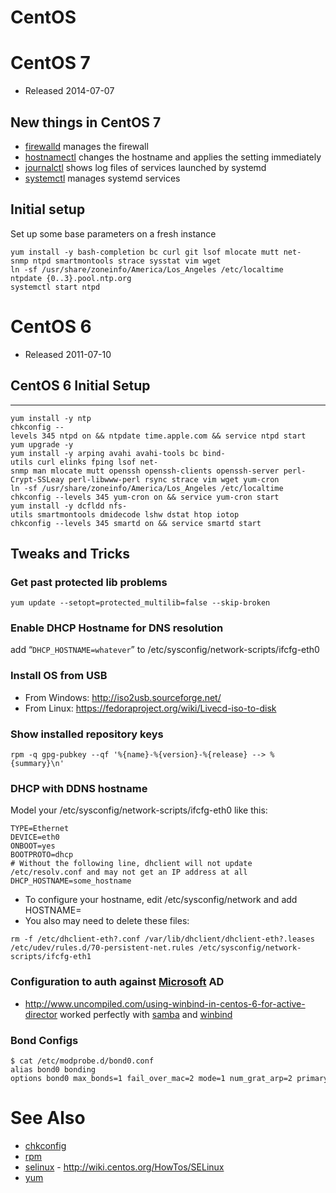 # CentOS

# CentOS 7

- Released 2014-07-07

## New things in CentOS 7

- [firewalld](firewalld) manages the firewall
- [hostnamectl](hostnamectl) changes the hostname and applies the setting immediately
- [journalctl](journalctl) shows log files of services launched by systemd
- [systemctl](systemctl) manages systemd services

## Initial setup

Set up some base parameters on a fresh instance

```
yum install -y bash-completion bc curl git lsof mlocate mutt net-snmp ntpd smartmontools strace sysstat vim wget  
ln -sf /usr/share/zoneinfo/America/Los_Angeles /etc/localtime  
ntpdate {0..3}.pool.ntp.org  
systemctl start ntpd
```

# CentOS 6

- Released 2011-07-10

## CentOS 6 Initial Setup
----------------------

```
yum install -y ntp  
chkconfig --levels 345 ntpd on && ntpdate time.apple.com && service ntpd start  
yum upgrade -y  
yum install -y arping avahi avahi-tools bc bind-utils curl elinks fping lsof net-snmp man mlocate mutt openssh openssh-clients openssh-server perl-Crypt-SSLeay perl-libwww-perl rsync strace vim wget yum-cron
ln -sf /usr/share/zoneinfo/America/Los_Angeles /etc/localtime  
chkconfig --levels 345 yum-cron on && service yum-cron start  
yum install -y dcfldd nfs-utils smartmontools dmidecode lshw dstat htop iotop  
chkconfig --levels 345 smartd on && service smartd start
```

## Tweaks and Tricks

### Get past protected lib problems

`yum update --setopt=protected_multilib=false --skip-broken`

### Enable DHCP Hostname for DNS resolution

add “`DHCP_HOSTNAME=whatever`” to
/etc/sysconfig/network-scripts/ifcfg-eth0

### Install OS from USB

-   From Windows: <http://iso2usb.sourceforge.net/>
-   From Linux: <https://fedoraproject.org/wiki/Livecd-iso-to-disk>

### Show installed repository keys

`rpm -q gpg-pubkey --qf '%{name}-%{version}-%{release} --> %{summary}\n'`

### DHCP with DDNS hostname

Model your /etc/sysconfig/network-scripts/ifcfg-eth0 like this:

```
TYPE=Ethernet
DEVICE=eth0
ONBOOT=yes
BOOTPROTO=dhcp
# Without the following line, dhclient will not update /etc/resolv.conf and may not get an IP address at all
DHCP_HOSTNAME=some_hostname
```

- To configure your hostname, edit /etc/sysconfig/network and add HOSTNAME=<fqdn>
- You also may need to delete these files:

```
rm -f /etc/dhclient-eth?.conf /var/lib/dhclient/dhclient-eth?.leases /etc/udev/rules.d/70-persistent-net.rules /etc/sysconfig/network-scripts/ifcfg-eth1
```

### Configuration to auth against [Microsoft](/wiki/Microsoft "wikilink") AD

- <http://www.uncompiled.com/using-winbind-in-centos-6-for-active-director> worked perfectly with [samba](samba) and [winbind](winbind)

### Bond Configs

```
$ cat /etc/modprobe.d/bond0.conf   
alias bond0 bonding  
options bond0 max_bonds=1 fail_over_mac=2 mode=1 num_grat_arp=2 primary=em1 primary_reselect=1 arp_validate=1 arp_interval=100 arp_ip_target=10.1.5.15,10.1.1.1
```

# See Also

- [chkconfig](chkconfig)
- [rpm](rpm)
- [selinux](selinux) - <http://wiki.centos.org/HowTos/SELinux>
- [yum](yum)
